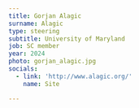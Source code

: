 ```yaml
---
title: Gorjan Alagic
surname: Alagic
type: steering
subtitle: University of Maryland
job: SC member
year: 2024
photo: gorjan_alagic.jpg
socials:
  - link: 'http://www.alagic.org/'
    name: Site

---
```

